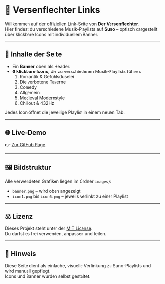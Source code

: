 # 🎵 Versenflechter Links

Willkommen auf der offiziellen Link-Seite von **Der Versenflechter**.  
Hier findest du verschiedene Musik-Playlists auf **Suno** – optisch dargestellt über klickbare Icons mit individuellem Banner.

---

## 🔗 Inhalte der Seite

- Ein **Banner** oben als Header.
- **6 klickbare Icons**, die zu verschiedenen Musik-Playlists führen:
  1. Romantik & Gefühlsduselei  
  2. Die verbotene Taverne  
  3. Comedy  
  4. Allgemein  
  5. Medieval Modernstyle  
  6. Chillout & 432Hz  

Jedes Icon öffnet die jeweilige Playlist in einem neuen Tab.

---

## 🌐 Live-Demo

👉 [Zur GitHub Page](https://ben25x7.github.io/versenflechter-links/)

---

## 🖼️ Bildstruktur

Alle verwendeten Grafiken liegen im Ordner `images/`:

- `banner.png` – wird oben angezeigt
- `icon1.png` bis `icon6.png` – jeweils verlinkt zu einer Playlist

---

## ⚖️ Lizenz

Dieses Projekt steht unter der [MIT License](LICENSE).  
Du darfst es frei verwenden, anpassen und teilen.

---

## 📌 Hinweis

Diese Seite dient als einfache, visuelle Verlinkung zu Suno-Playlists und wird manuell gepflegt.  
Icons und Banner wurden selbst gestaltet.
